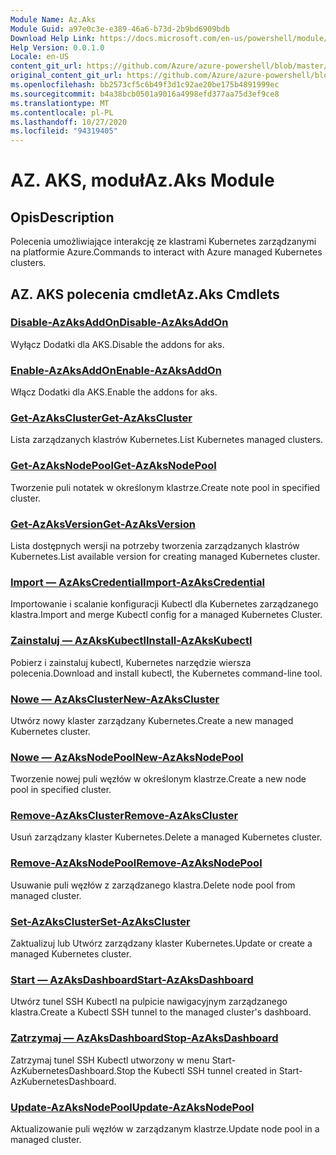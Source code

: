 ```yaml
---
Module Name: Az.Aks
Module Guid: a97e0c3e-e389-46a6-b73d-2b9bd6909bdb
Download Help Link: https://docs.microsoft.com/en-us/powershell/module/az.aks
Help Version: 0.0.1.0
Locale: en-US
content_git_url: https://github.com/Azure/azure-powershell/blob/master/src/Aks/Aks/help/Az.Aks.md
original_content_git_url: https://github.com/Azure/azure-powershell/blob/master/src/Aks/Aks/help/Az.Aks.md
ms.openlocfilehash: bb2573cf5c6b49f3d1c92ae20be175b4891999ec
ms.sourcegitcommit: b4a38bcb0501a9016a4998efd377aa75d3ef9ce8
ms.translationtype: MT
ms.contentlocale: pl-PL
ms.lasthandoff: 10/27/2020
ms.locfileid: "94319405"
---
```

# <span data-ttu-id="d0c0a-101">AZ. AKS, moduł</span><span class="sxs-lookup"><span data-stu-id="d0c0a-101">Az.Aks Module</span></span>
## <span data-ttu-id="d0c0a-102">Opis</span><span class="sxs-lookup"><span data-stu-id="d0c0a-102">Description</span></span>
<span data-ttu-id="d0c0a-103">Polecenia umożliwiające interakcję ze klastrami Kubernetes zarządzanymi na platformie Azure.</span><span class="sxs-lookup"><span data-stu-id="d0c0a-103">Commands to interact with Azure managed Kubernetes clusters.</span></span>

## <span data-ttu-id="d0c0a-104">AZ. AKS polecenia cmdlet</span><span class="sxs-lookup"><span data-stu-id="d0c0a-104">Az.Aks Cmdlets</span></span>
### [<span data-ttu-id="d0c0a-105">Disable-AzAksAddOn</span><span class="sxs-lookup"><span data-stu-id="d0c0a-105">Disable-AzAksAddOn</span></span>](Disable-AzAksAddOn.md)
<span data-ttu-id="d0c0a-106">Wyłącz Dodatki dla AKS.</span><span class="sxs-lookup"><span data-stu-id="d0c0a-106">Disable the addons for aks.</span></span>

### [<span data-ttu-id="d0c0a-107">Enable-AzAksAddOn</span><span class="sxs-lookup"><span data-stu-id="d0c0a-107">Enable-AzAksAddOn</span></span>](Enable-AzAksAddOn.md)
<span data-ttu-id="d0c0a-108">Włącz Dodatki dla AKS.</span><span class="sxs-lookup"><span data-stu-id="d0c0a-108">Enable the addons for aks.</span></span>

### [<span data-ttu-id="d0c0a-109">Get-AzAksCluster</span><span class="sxs-lookup"><span data-stu-id="d0c0a-109">Get-AzAksCluster</span></span>](Get-AzAksCluster.md)
<span data-ttu-id="d0c0a-110">Lista zarządzanych klastrów Kubernetes.</span><span class="sxs-lookup"><span data-stu-id="d0c0a-110">List Kubernetes managed clusters.</span></span>

### [<span data-ttu-id="d0c0a-111">Get-AzAksNodePool</span><span class="sxs-lookup"><span data-stu-id="d0c0a-111">Get-AzAksNodePool</span></span>](Get-AzAksNodePool.md)
<span data-ttu-id="d0c0a-112">Tworzenie puli notatek w określonym klastrze.</span><span class="sxs-lookup"><span data-stu-id="d0c0a-112">Create note pool in specified cluster.</span></span>

### [<span data-ttu-id="d0c0a-113">Get-AzAksVersion</span><span class="sxs-lookup"><span data-stu-id="d0c0a-113">Get-AzAksVersion</span></span>](Get-AzAksVersion.md)
<span data-ttu-id="d0c0a-114">Lista dostępnych wersji na potrzeby tworzenia zarządzanych klastrów Kubernetes.</span><span class="sxs-lookup"><span data-stu-id="d0c0a-114">List available version for creating managed Kubernetes cluster.</span></span>

### [<span data-ttu-id="d0c0a-115">Import — AzAksCredential</span><span class="sxs-lookup"><span data-stu-id="d0c0a-115">Import-AzAksCredential</span></span>](Import-AzAksCredential.md)
<span data-ttu-id="d0c0a-116">Importowanie i scalanie konfiguracji Kubectl dla Kubernetes zarządzanego klastra.</span><span class="sxs-lookup"><span data-stu-id="d0c0a-116">Import and merge Kubectl config for a managed Kubernetes Cluster.</span></span>

### [<span data-ttu-id="d0c0a-117">Zainstaluj — AzAksKubectl</span><span class="sxs-lookup"><span data-stu-id="d0c0a-117">Install-AzAksKubectl</span></span>](Install-AzAksKubectl.md)
<span data-ttu-id="d0c0a-118">Pobierz i zainstaluj kubectl, Kubernetes narzędzie wiersza polecenia.</span><span class="sxs-lookup"><span data-stu-id="d0c0a-118">Download and install kubectl, the Kubernetes command-line tool.</span></span>

### [<span data-ttu-id="d0c0a-119">Nowe — AzAksCluster</span><span class="sxs-lookup"><span data-stu-id="d0c0a-119">New-AzAksCluster</span></span>](New-AzAksCluster.md)
<span data-ttu-id="d0c0a-120">Utwórz nowy klaster zarządzany Kubernetes.</span><span class="sxs-lookup"><span data-stu-id="d0c0a-120">Create a new managed Kubernetes cluster.</span></span>

### [<span data-ttu-id="d0c0a-121">Nowe — AzAksNodePool</span><span class="sxs-lookup"><span data-stu-id="d0c0a-121">New-AzAksNodePool</span></span>](New-AzAksNodePool.md)
<span data-ttu-id="d0c0a-122">Tworzenie nowej puli węzłów w określonym klastrze.</span><span class="sxs-lookup"><span data-stu-id="d0c0a-122">Create a new node pool in specified cluster.</span></span>

### [<span data-ttu-id="d0c0a-123">Remove-AzAksCluster</span><span class="sxs-lookup"><span data-stu-id="d0c0a-123">Remove-AzAksCluster</span></span>](Remove-AzAksCluster.md)
<span data-ttu-id="d0c0a-124">Usuń zarządzany klaster Kubernetes.</span><span class="sxs-lookup"><span data-stu-id="d0c0a-124">Delete a managed Kubernetes cluster.</span></span>

### [<span data-ttu-id="d0c0a-125">Remove-AzAksNodePool</span><span class="sxs-lookup"><span data-stu-id="d0c0a-125">Remove-AzAksNodePool</span></span>](Remove-AzAksNodePool.md)
<span data-ttu-id="d0c0a-126">Usuwanie puli węzłów z zarządzanego klastra.</span><span class="sxs-lookup"><span data-stu-id="d0c0a-126">Delete node pool from managed cluster.</span></span>

### [<span data-ttu-id="d0c0a-127">Set-AzAksCluster</span><span class="sxs-lookup"><span data-stu-id="d0c0a-127">Set-AzAksCluster</span></span>](Set-AzAksCluster.md)
<span data-ttu-id="d0c0a-128">Zaktualizuj lub Utwórz zarządzany klaster Kubernetes.</span><span class="sxs-lookup"><span data-stu-id="d0c0a-128">Update or create a managed Kubernetes cluster.</span></span>

### [<span data-ttu-id="d0c0a-129">Start — AzAksDashboard</span><span class="sxs-lookup"><span data-stu-id="d0c0a-129">Start-AzAksDashboard</span></span>](Start-AzAksDashboard.md)
<span data-ttu-id="d0c0a-130">Utwórz tunel SSH Kubectl na pulpicie nawigacyjnym zarządzanego klastra.</span><span class="sxs-lookup"><span data-stu-id="d0c0a-130">Create a Kubectl SSH tunnel to the managed cluster's dashboard.</span></span>

### [<span data-ttu-id="d0c0a-131">Zatrzymaj — AzAksDashboard</span><span class="sxs-lookup"><span data-stu-id="d0c0a-131">Stop-AzAksDashboard</span></span>](Stop-AzAksDashboard.md)
<span data-ttu-id="d0c0a-132">Zatrzymaj tunel SSH Kubectl utworzony w menu Start-AzKubernetesDashboard.</span><span class="sxs-lookup"><span data-stu-id="d0c0a-132">Stop the Kubectl SSH tunnel created in Start-AzKubernetesDashboard.</span></span>

### [<span data-ttu-id="d0c0a-133">Update-AzAksNodePool</span><span class="sxs-lookup"><span data-stu-id="d0c0a-133">Update-AzAksNodePool</span></span>](Update-AzAksNodePool.md)
<span data-ttu-id="d0c0a-134">Aktualizowanie puli węzłów w zarządzanym klastrze.</span><span class="sxs-lookup"><span data-stu-id="d0c0a-134">Update node pool in a managed cluster.</span></span>

